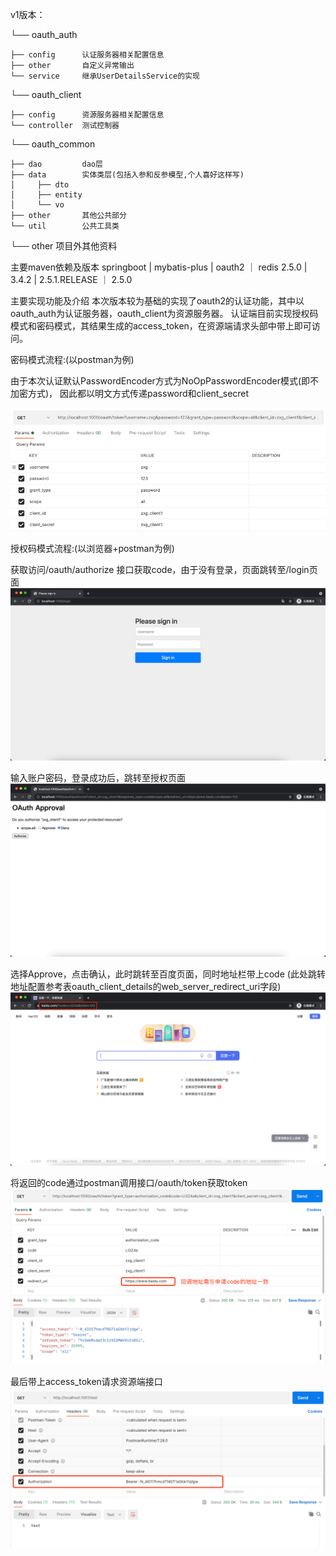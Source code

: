 v1版本：


└── oauth_auth

    ├── config      认证服务器相关配置信息
    ├── other       自定义异常输出
    └── service     继承UserDetailsService的实现
└── oauth_client

    ├── config      资源服务器相关配置信息
    └── controller  测试控制器
└── oauth_common

    ├── dao         dao层
    ├── data        实体类层(包括入参和反参模型,个人喜好这样写)
    │     ├── dto
    │     ├── entity
    │     └── vo
    ├── other       其他公共部分
    └── util        公共工具类
└── other           项目外其他资料


主要maven依赖及版本
springboot  |   mybatis-plus    |   oauth2          ｜   redis
2.5.0       |   3.4.2           |   2.5.1.RELEASE   ｜   2.5.0


主要实现功能及介绍
本次版本较为基础的实现了oauth2的认证功能，其中以oauth_auth为认证服务器，oauth_client为资源服务器。
认证端目前实现授权码模式和密码模式，其结果生成的access_token，在资源端请求头部中带上即可访问。

密码模式流程:(以postman为例)

由于本次认证默认PasswordEncoder方式为NoOpPasswordEncoder模式(即不加密方式)，
因此都以明文方式传递password和client_secret

![img_1.png](other/img_1.png)


授权码模式流程:(以浏览器+postman为例)

获取访问/oauth/authorize 接口获取code，由于没有登录，页面跳转至/login页面
![img_2.png](other/img_2.png)

输入账户密码，登录成功后，跳转至授权页面
![img_3.png](other/img_3.png)

选择Approve，点击确认，此时跳转至百度页面，同时地址栏带上code    (此处跳转地址配置参考表oauth_client_details的web_server_redirect_uri字段)
![img_4.png](other/img_4.png)

将返回的code通过postman调用接口/oauth/token获取token
![img_5.png](other/img_5.png)



最后带上access_token请求资源端接口
![img_6.png](other/img_6.png)